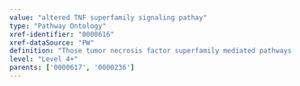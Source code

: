 ```yaml
---
value: "altered TNF superfamily signaling pathay"
type: "Pathway Ontology"
xref-identifier: "0000616"
xref-dataSource: "PW"
definition: "Those tumor necrosis factor superfamily mediated pathways that deviate from what their normal course should be. Altered tumor necrosis factor superfamily pathways have been implicated in a spectrum of conditions ranging from septic shock and tumorigenesis to diabetes, rheumatoid arthritis and various inflammatory diseases."
level: "Level 4+"
parents: ['0000617', '0000236']
---
```

